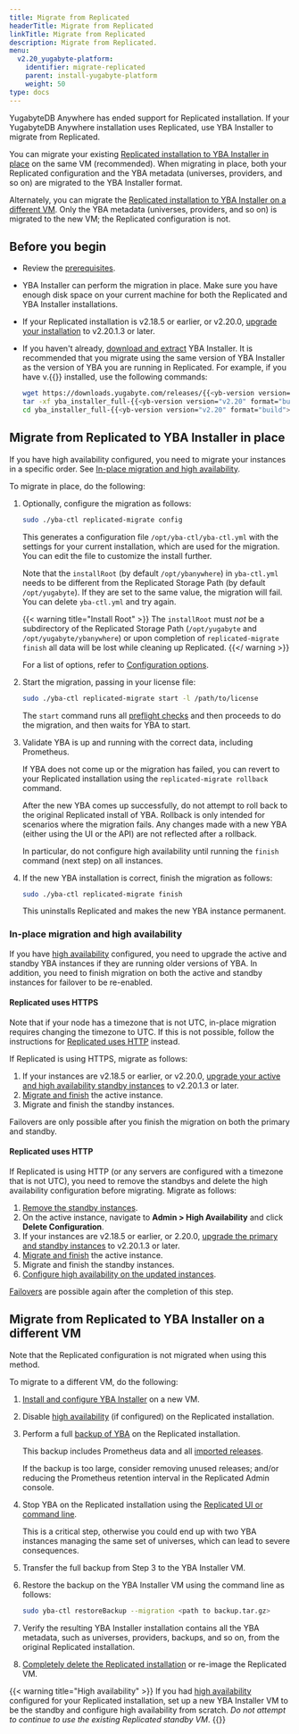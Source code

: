 ```yaml
---
title: Migrate from Replicated
headerTitle: Migrate from Replicated
linkTitle: Migrate from Replicated
description: Migrate from Replicated.
menu:
  v2.20_yugabyte-platform:
    identifier: migrate-replicated
    parent: install-yugabyte-platform
    weight: 50
type: docs
---
```


YugabyteDB Anywhere has ended support for Replicated installation. If your YugabyteDB Anywhere installation uses Replicated, use YBA Installer to migrate from Replicated.

You can migrate your existing [Replicated installation to YBA Installer in place](#migrate-from-replicated-to-yba-installer-in-place) on the same VM (recommended). When migrating in place, both your Replicated configuration and the YBA metadata (universes, providers, and so on) are migrated to the YBA Installer format.

Alternately, you can migrate the [Replicated installation to YBA Installer on a different VM](#migrate-from-replicated-to-yba-installer-on-a-different-vm). Only the YBA metadata (universes, providers, and so on) is migrated to the new VM; the Replicated configuration is not.

## Before you begin

- Review the [prerequisites](../../prepare/).
- YBA Installer can perform the migration in place. Make sure you have enough disk space on your current machine for both the Replicated and YBA Installer installations.
- If your Replicated installation is v2.18.5 or earlier, or v2.20.0, [upgrade your installation](../../upgrade/upgrade-yp-replicated/) to v2.20.1.3 or later.
- If you haven't already, [download and extract](../install-software/installer/#download-yba-installer) YBA Installer. It is recommended that you migrate using the same version of YBA Installer as the version of YBA you are running in Replicated. For example, if you have v.{{<yb-version version="v2.20" format="long">}} installed, use the following commands:

    ```sh
    wget https://downloads.yugabyte.com/releases/{{<yb-version version="v2.20" format="long">}}/yba_installer_full-{{<yb-version version="v2.20" format="build">}}-linux-x86_64.tar.gz
    tar -xf yba_installer_full-{{<yb-version version="v2.20" format="build">}}-linux-x86_64.tar.gz
    cd yba_installer_full-{{<yb-version version="v2.20" format="build">}}/
    ```

## Migrate from Replicated to YBA Installer in place

If you have high availability configured, you need to migrate your instances in a specific order. See [In-place migration and high availability](#in-place-migration-and-high-availability).

To migrate in place, do the following:

1. Optionally, configure the migration as follows:

    ```sh
    sudo ./yba-ctl replicated-migrate config
    ```

    This generates a configuration file `/opt/yba-ctl/yba-ctl.yml` with the settings for your current installation, which are used for the migration. You can edit the file to customize the install further.

    Note that the `installRoot` (by default `/opt/ybanywhere`) in `yba-ctl.yml` needs to be different from the Replicated Storage Path (by default `/opt/yugabyte`). If they are set to the same value, the migration will fail. You can delete `yba-ctl.yml` and try again.

    {{< warning title="Install Root" >}}
The `installRoot` must _not_ be a subdirectory of the Replicated Storage Path (`/opt/yugabyte` and `/opt/yugabyte/ybanywhere`) or upon completion of `replicated-migrate finish` all data will be lost while cleaning up Replicated.
    {{</ warning >}}

    For a list of options, refer to [Configuration options](../../install-yugabyte-platform/install-software/installer/#configuration-options).

1. Start the migration, passing in your license file:

    ```sh
    sudo ./yba-ctl replicated-migrate start -l /path/to/license
    ```

    The `start` command runs all [preflight checks](../../install-yugabyte-platform/install-software/installer/#run-preflight-checks) and then proceeds to do the migration, and then waits for YBA to start.

1. Validate YBA is up and running with the correct data, including Prometheus.

    If YBA does not come up or the migration has failed, you can revert to your Replicated installation using the `replicated-migrate rollback` command.

    After the new YBA comes up successfully, do not attempt to roll back to the original Replicated install of YBA. Rollback is only intended for scenarios where the migration fails. Any changes made with a new YBA (either using the UI or the API) are not reflected after a rollback.

    In particular, do not configure high availability until running the `finish` command (next step) on all instances.

1. If the new YBA installation is correct, finish the migration as follows:

    ```sh
    sudo ./yba-ctl replicated-migrate finish
    ```

    This uninstalls Replicated and makes the new YBA instance permanent.

### In-place migration and high availability

If you have [high availability](../../administer-yugabyte-platform/high-availability/) configured, you need to upgrade the active and standby YBA instances if they are running older versions of YBA. In addition, you need to finish migration on both the active and standby instances for failover to be re-enabled.

#### Replicated uses HTTPS

Note that if your node has a timezone that is not UTC, in-place migration requires changing the timezone to UTC. If this is not possible, follow the instructions for [Replicated uses HTTP](#replicated-uses-http) instead.

If Replicated is using HTTPS, migrate as follows:

1. If your instances are v2.18.5 or earlier, or v2.20.0, [upgrade your active and high availability standby instances](../../administer-yugabyte-platform/high-availability/#upgrade-instances) to v2.20.1.3 or later.
1. [Migrate and finish](#migrate-from-replicated-to-yba-installer-in-place) the active instance.
1. Migrate and finish the standby instances.

Failovers are only possible after you finish the migration on both the primary and standby.

#### Replicated uses HTTP

If Replicated is using HTTP (or any servers are configured with a timezone that is not UTC), you need to remove the standbys and delete the high availability configuration before migrating. Migrate as follows:

1. [Remove the standby instances](../../administer-yugabyte-platform/high-availability/#remove-a-standby-instance).
1. On the active instance, navigate to **Admin > High Availability** and click **Delete Configuration**.
1. If your instances are v2.18.5 or earlier, or 2.20.0, [upgrade the primary and standby instances](../../administer-yugabyte-platform/high-availability/#upgrade-instances) to v2.20.1.3 or later.
1. [Migrate and finish](#migrate-from-replicated-to-yba-installer-in-place) the active instance.
1. Migrate and finish the standby instances.
1. [Configure high availability on the updated instances](../../administer-yugabyte-platform/high-availability/#configure-active-and-standby-instances).

[Failovers](../../administer-yugabyte-platform/high-availability/#failover) are possible again after the completion of this step.

## Migrate from Replicated to YBA Installer on a different VM

Note that the Replicated configuration is not migrated when using this method.

To migrate to a different VM, do the following:

1. [Install and configure YBA Installer](../install-software/installer/#configuration-options) on a new VM.
1. Disable [high availability](../../administer-yugabyte-platform/high-availability/) (if configured) on the Replicated installation.
1. Perform a full [backup of YBA](../../administer-yugabyte-platform/back-up-restore-yp/) on the Replicated installation.

    This backup includes Prometheus data and all [imported releases](../../manage-deployments/ybdb-releases/).

    If the backup is too large, consider removing unused releases; and/or reducing the Prometheus retention interval in the Replicated Admin console.

1. Stop YBA on the Replicated installation using the [Replicated UI or command line](../../administer-yugabyte-platform/shutdown/#replicated).

    This is a critical step, otherwise you could end up with two YBA instances managing the same set of universes, which can lead to severe consequences.

1. Transfer the full backup from Step 3 to the YBA Installer VM.
1. Restore the backup on the YBA Installer VM using the command line as follows:

    ```sh
    sudo yba-ctl restoreBackup --migration <path to backup.tar.gz>
    ```

1. Verify the resulting YBA Installer installation contains all the YBA metadata, such as universes, providers, backups, and so on, from the original Replicated installation.
1. [Completely delete the Replicated installation](https://support.yugabyte.com/hc/en-us/articles/11095326804877-Uninstall-Replicated-based-Yugabyte-Anywhere-aka-Yugabyte-Platform-from-the-Linux-host) or re-image the Replicated VM.

{{< warning title="High availability" >}}
If you had [high availability](../../administer-yugabyte-platform/high-availability/) configured for your Replicated installation, set up a new YBA Installer VM to be the standby and configure high availability from scratch. _Do not attempt to continue to use the existing Replicated standby VM_.
{{</warning>}}
